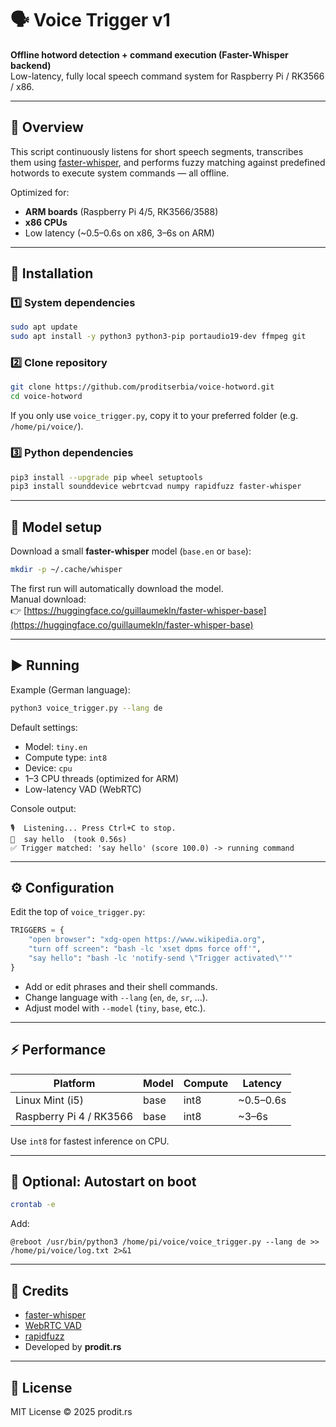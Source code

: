 # 🗣️ Voice Trigger v1  
**Offline hotword detection + command execution (Faster-Whisper backend)**  
Low-latency, fully local speech command system for Raspberry Pi / RK3566 / x86.

---

## 🚀 Overview
This script continuously listens for short speech segments, transcribes them using [faster-whisper](https://github.com/guillaumekln/faster-whisper), and performs fuzzy matching against predefined hotwords to execute system commands — all offline.

Optimized for:
- **ARM boards** (Raspberry Pi 4/5, RK3566/3588)
- **x86 CPUs**
- Low latency (~0.5–0.6s on x86, 3–6s on ARM)

---

## 💾 Installation

### 1️⃣ System dependencies
```bash
sudo apt update
sudo apt install -y python3 python3-pip portaudio19-dev ffmpeg git
```

### 2️⃣ Clone repository
```bash
git clone https://github.com/proditserbia/voice-hotword.git
cd voice-hotword
```

If you only use `voice_trigger.py`, copy it to your preferred folder (e.g. `/home/pi/voice/`).

### 3️⃣ Python dependencies
```bash
pip3 install --upgrade pip wheel setuptools
pip3 install sounddevice webrtcvad numpy rapidfuzz faster-whisper
```

---

## 🧠 Model setup

Download a small **faster-whisper** model (`base.en` or `base`):

```bash
mkdir -p ~/.cache/whisper
```

The first run will automatically download the model.  
Manual download:  
👉 [https://huggingface.co/guillaumekln/faster-whisper-base](https://huggingface.co/guillaumekln/faster-whisper-base)

---

## ▶️ Running

Example (German language):

```bash
python3 voice_trigger.py --lang de
```

Default settings:
- Model: `tiny.en`
- Compute type: `int8`
- Device: `cpu`
- 1–3 CPU threads (optimized for ARM)
- Low-latency VAD (WebRTC)

Console output:
```
🎙️  Listening... Press Ctrl+C to stop.
📝  say hello  (took 0.56s)
✅ Trigger matched: 'say hello' (score 100.0) -> running command
```

---

## ⚙️ Configuration

Edit the top of `voice_trigger.py`:

```python
TRIGGERS = {
    "open browser": "xdg-open https://www.wikipedia.org",
    "turn off screen": "bash -lc 'xset dpms force off'",
    "say hello": "bash -lc 'notify-send \"Trigger activated\"'"
}
```

- Add or edit phrases and their shell commands.  
- Change language with `--lang` (`en`, `de`, `sr`, ...).  
- Adjust model with `--model` (`tiny`, `base`, etc.).  

---

## ⚡ Performance

| Platform | Model | Compute | Latency |
|-----------|--------|----------|----------|
| Linux Mint (i5) | base | int8 | ~0.5–0.6s |
| Raspberry Pi 4 / RK3566 | base | int8 | ~3–6s |

Use `int8` for fastest inference on CPU.

---

## 🔄 Optional: Autostart on boot

```bash
crontab -e
```

Add:
```
@reboot /usr/bin/python3 /home/pi/voice/voice_trigger.py --lang de >> /home/pi/voice/log.txt 2>&1
```

---

## 🧩 Credits
- [faster-whisper](https://github.com/guillaumekln/faster-whisper)
- [WebRTC VAD](https://webrtc.org/)
- [rapidfuzz](https://github.com/maxbachmann/RapidFuzz)
- Developed by **prodit.rs**

---

## 📜 License
MIT License © 2025 prodit.rs
